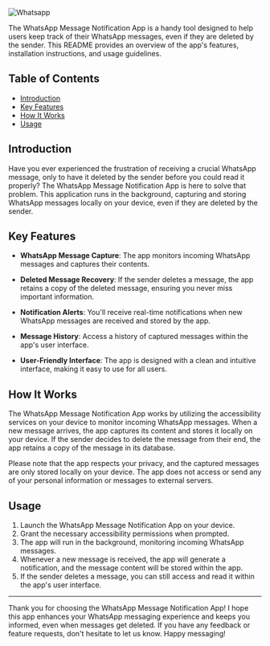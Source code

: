 [Whatsapp]:https://img.shields.io/badge/Whatsapp-3DDC84?style=for-the-badge&logo=Whatsapp&logoColor=white
![Whatsapp]

The WhatsApp Message Notification App is a handy tool designed to help users keep track of their WhatsApp messages, even if they are deleted by the sender. This README provides an overview of the app's features, installation instructions, and usage guidelines.

## Table of Contents
- [Introduction](#introduction)
- [Key Features](#key-features)
- [How It Works](#how-it-works)
- [Usage](#usage)


## Introduction

Have you ever experienced the frustration of receiving a crucial WhatsApp message, only to have it deleted by the sender before you could read it properly? The WhatsApp Message Notification App is here to solve that problem. This application runs in the background, capturing and storing WhatsApp messages locally on your device, even if they are deleted by the sender.

## Key Features

- **WhatsApp Message Capture**: The app monitors incoming WhatsApp messages and captures their contents.

- **Deleted Message Recovery**: If the sender deletes a message, the app retains a copy of the deleted message, ensuring you never miss important information.

- **Notification Alerts**: You'll receive real-time notifications when new WhatsApp messages are received and stored by the app.

- **Message History**: Access a history of captured messages within the app's user interface.

- **User-Friendly Interface**: The app is designed with a clean and intuitive interface, making it easy to use for all users.



## How It Works

The WhatsApp Message Notification App works by utilizing the accessibility services on your device to monitor incoming WhatsApp messages. When a new message arrives, the app captures its content and stores it locally on your device. If the sender decides to delete the message from their end, the app retains a copy of the message in its database.

Please note that the app respects your privacy, and the captured messages are only stored locally on your device. The app does not access or send any of your personal information or messages to external servers.

## Usage

1. Launch the WhatsApp Message Notification App on your device.
2. Grant the necessary accessibility permissions when prompted.
3. The app will run in the background, monitoring incoming WhatsApp messages.
4. Whenever a new message is received, the app will generate a notification, and the message content will be stored within the app.
5. If the sender deletes a message, you can still access and read it within the app's user interface.

-----------------------------------

Thank you for choosing the WhatsApp Message Notification App! I hope this app enhances your WhatsApp messaging experience and keeps you informed, even when messages get deleted. If you have any feedback or feature requests, don't hesitate to let us know. Happy messaging!
